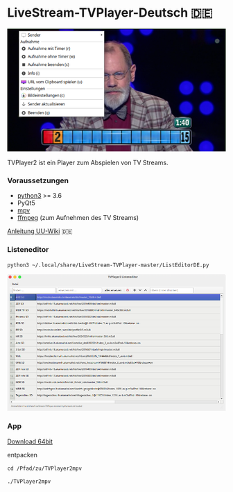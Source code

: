 # LiveStream-TVPlayer-Deutsch :de:


![screenshot](https://github.com/Axel-Erfurt/LiveStream-TVPlayer-Deutsch/blob/master/screenshot.png)

TVPlayer2 ist ein Player zum Abspielen von TV Streams.

### Voraussetzungen

- [python3](https://wiki.ubuntuusers.de/Python/) >= 3.6
- PyQt5
- [mpv](https://wiki.ubuntuusers.de/mpv/)
- [ffmpeg](https://wiki.ubuntuusers.de/FFmpeg/) (zum Aufnehmen des TV Streams)

[Anleitung UU-Wiki](https://wiki.ubuntuusers.de/Howto/TVPlayer2/) 🇩🇪

### Listeneditor

```
python3 ~/.local/share/LiveStream-TVPlayer-master/ListEditorDE.py
```

![editorbild](https://raw.githubusercontent.com/Axel-Erfurt/LiveStream-TVPlayer-Deutsch/master/listeneditor.png)

### App

[Download 64bit](https://www.dropbox.com/s/isrdsdtnqj2litq/TVPlayer2mpv.zip?dl=1)

entpacken

```
cd /Pfad/zu/TVPlayer2mpv
```

```
./TVPlayer2mpv
```
